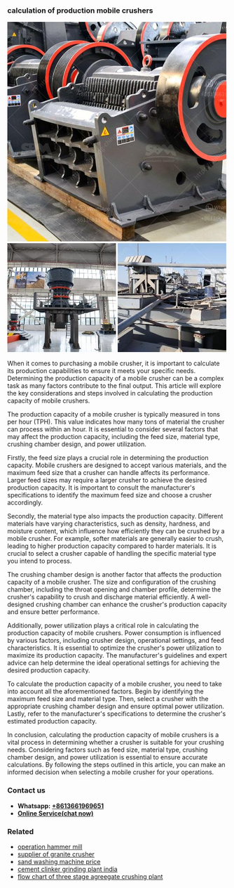 <h3>calculation of production mobile crushers</h3><img src='1704951501.jpg' alt=''><p>When it comes to purchasing a mobile crusher, it is important to calculate its production capabilities to ensure it meets your specific needs. Determining the production capacity of a mobile crusher can be a complex task as many factors contribute to the final output. This article will explore the key considerations and steps involved in calculating the production capacity of mobile crushers.</p><p>The production capacity of a mobile crusher is typically measured in tons per hour (TPH). This value indicates how many tons of material the crusher can process within an hour. It is essential to consider several factors that may affect the production capacity, including the feed size, material type, crushing chamber design, and power utilization.</p><p>Firstly, the feed size plays a crucial role in determining the production capacity. Mobile crushers are designed to accept various materials, and the maximum feed size that a crusher can handle affects its performance. Larger feed sizes may require a larger crusher to achieve the desired production capacity. It is important to consult the manufacturer's specifications to identify the maximum feed size and choose a crusher accordingly.</p><p>Secondly, the material type also impacts the production capacity. Different materials have varying characteristics, such as density, hardness, and moisture content, which influence how efficiently they can be crushed by a mobile crusher. For example, softer materials are generally easier to crush, leading to higher production capacity compared to harder materials. It is crucial to select a crusher capable of handling the specific material type you intend to process.</p><p>The crushing chamber design is another factor that affects the production capacity of a mobile crusher. The size and configuration of the crushing chamber, including the throat opening and chamber profile, determine the crusher's capability to crush and discharge material efficiently. A well-designed crushing chamber can enhance the crusher's production capacity and ensure better performance.</p><p>Additionally, power utilization plays a critical role in calculating the production capacity of mobile crushers. Power consumption is influenced by various factors, including crusher design, operational settings, and feed characteristics. It is essential to optimize the crusher's power utilization to maximize its production capacity. The manufacturer's guidelines and expert advice can help determine the ideal operational settings for achieving the desired production capacity.</p><p>To calculate the production capacity of a mobile crusher, you need to take into account all the aforementioned factors. Begin by identifying the maximum feed size and material type. Then, select a crusher with the appropriate crushing chamber design and ensure optimal power utilization. Lastly, refer to the manufacturer's specifications to determine the crusher's estimated production capacity.</p><p>In conclusion, calculating the production capacity of mobile crushers is a vital process in determining whether a crusher is suitable for your crushing needs. Considering factors such as feed size, material type, crushing chamber design, and power utilization is essential to ensure accurate calculations. By following the steps outlined in this article, you can make an informed decision when selecting a mobile crusher for your operations.</p><h3>Contact us</h3><ul><li><strong>Whatsapp:&nbsp;<a href="https://wa.me/8613661969651">+8613661969651</a></strong></li><li><a href="https://swt.shibang-china.com/?git&amp;zhl&amp;calculation of production mobile crushers"><strong>Online Service(chat now)</strong></a></li></ul><h3>Related</h3><ul><li><a href='operation hammer mill.md'>operation hammer mill</a></li><li><a href='supplier of granite crusher.md'>supplier of granite crusher</a></li><li><a href='sand washing machine price.md'>sand washing machine price</a></li><li><a href='cement clinker grinding plant india.md'>cement clinker grinding plant india</a></li><li><a href='flow chart of three stage agreegate crushing plant.md'>flow chart of three stage agreegate crushing plant</a></li></ul>